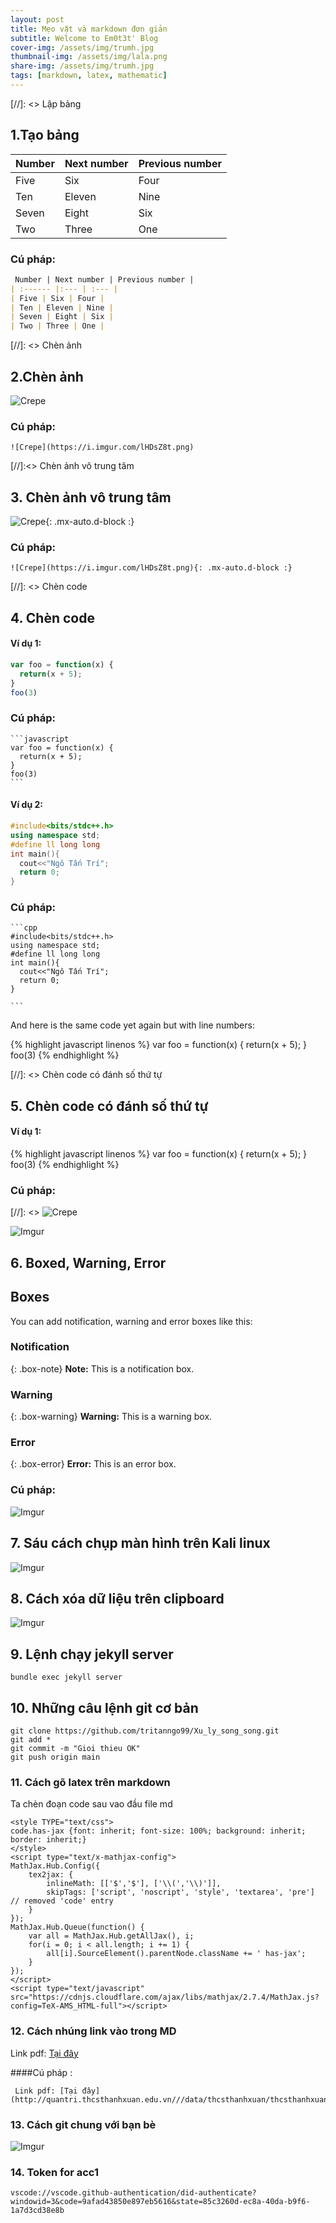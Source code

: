 ```yaml
---
layout: post
title: Mẹo vặt và markdown đơn giản
subtitle: Welcome to Em0t3t' Blog
cover-img: /assets/img/trumh.jpg
thumbnail-img: /assets/img/lala.png
share-img: /assets/img/trumh.jpg
tags: [markdown, latex, mathematic]
---
```

[//]: <> Lập bảng 

## 1.Tạo bảng 

| Number | Next number | Previous number |
| :------ |:--- | :--- |
| Five | Six | Four |
| Ten | Eleven | Nine |
| Seven | Eight | Six |
| Two | Three | One |

### Cú pháp:

~~~md
 Number | Next number | Previous number |
| :------ |:--- | :--- |
| Five | Six | Four |
| Ten | Eleven | Nine |
| Seven | Eight | Six |
| Two | Three | One |
~~~

[//]: <> Chèn ảnh

## 2.Chèn ảnh

![Crepe](https://i.imgur.com/lHDsZ8t.png)


### Cú pháp:

~~~
![Crepe](https://i.imgur.com/lHDsZ8t.png)
~~~

[//]:<> Chèn ảnh vô trung tâm

## 3. Chèn ảnh vô trung tâm

![Crepe](https://i.imgur.com/lHDsZ8t.png){: .mx-auto.d-block :}

### Cú pháp:  
~~~
![Crepe](https://i.imgur.com/lHDsZ8t.png){: .mx-auto.d-block :}
~~~

[//]: <> Chèn code

## 4. Chèn code 


#### Ví dụ 1: 


```javascript
var foo = function(x) {
  return(x + 5);
}
foo(3)
``` 

### Cú pháp:

~~~
```javascript
var foo = function(x) {
  return(x + 5);
}
foo(3)
```
~~~


#### Ví dụ 2:


```cpp
#include<bits/stdc++.h>
using namespace std;
#define ll long long 
int main(){
  cout<<"Ngô Tấn Trí";
  return 0;
}

```

### Cú pháp:

~~~
```cpp
#include<bits/stdc++.h>
using namespace std;
#define ll long long 
int main(){
  cout<<"Ngô Tấn Trí";
  return 0;
}

```
~~~


And here is the same code yet again but with line numbers:

{% highlight javascript linenos %}
var foo = function(x) {
  return(x + 5);
}
foo(3)
{% endhighlight %}

[//]: <> Chèn code có đánh số thứ tự 

## 5. Chèn code có đánh số thứ tự 


#### Ví dụ 1: 


{% highlight javascript linenos %}
var foo = function(x) {
  return(x + 5);
}
foo(3)
{% endhighlight %}


### Cú pháp:

[//]: <> ![Crepe](https://i.imgur.com/lHDsZ8t.png)

![Imgur](https://i.imgur.com/aGDFz6n.png)

## 6. Boxed, Warning, Error

## Boxes
You can add notification, warning and error boxes like this:

### Notification

{: .box-note}
**Note:** This is a notification box.

### Warning

{: .box-warning}
**Warning:** This is a warning box.

### Error

{: .box-error}
**Error:** This is an error box.

### Cú pháp: 

![Imgur](https://i.imgur.com/t1A586q.png)

## 7. Sáu cách chụp màn hình trên Kali linux

![Imgur](https://i.imgur.com/sgCrk7z.png)

## 8. Cách xóa dữ liệu trên clipboard

![Imgur](https://i.imgur.com/q64tndk.png)

## 9. Lệnh chạy jekyll server

~~~
bundle exec jekyll server
~~~

## 10. Những câu lệnh git cơ bản 

~~~
git clone https://github.com/tritanngo99/Xu_ly_song_song.git
git add *  
git commit -m "Gioi thieu OK"  
git push origin main 
~~~

### 11. Cách gõ latex trên markdown

Ta chèn đoạn code sau vao đầu file md

~~~
<style TYPE="text/css">
code.has-jax {font: inherit; font-size: 100%; background: inherit; border: inherit;}
</style>
<script type="text/x-mathjax-config">
MathJax.Hub.Config({
    tex2jax: {
        inlineMath: [['$','$'], ['\\(','\\)']],
        skipTags: ['script', 'noscript', 'style', 'textarea', 'pre'] // removed 'code' entry
    }
});
MathJax.Hub.Queue(function() {
    var all = MathJax.Hub.getAllJax(), i;
    for(i = 0; i < all.length; i += 1) {
        all[i].SourceElement().parentNode.className += ' has-jax';
    }
});
</script>
<script type="text/javascript" src="https://cdnjs.cloudflare.com/ajax/libs/mathjax/2.7.4/MathJax.js?config=TeX-AMS_HTML-full"></script>
~~~

### 12. Cách nhúng link vào trong MD


 Link pdf: [Tại đây](http://quantri.thcsthanhxuan.edu.vn///data/thcsthanhxuan/thcsthanhxuan/attachments/2020_8/tap_chi_epsilon_so_09_118202011.pdf)  

####Cú pháp : 

~~~
 Link pdf: [Tại đây](http://quantri.thcsthanhxuan.edu.vn///data/thcsthanhxuan/thcsthanhxuan/attachments/2020_8/tap_chi_epsilon_so_09_118202011.pdf)  
~~~

### 13. Cách git chung với bạn bè

![Imgur](https://i.imgur.com/OUvlm9z.png)

### 14. Token for acc1 

~~~
vscode://vscode.github-authentication/did-authenticate?windowid=3&code=9afad43850e897eb5616&state=85c3260d-ec8a-40da-b9f6-1a7d3cd38e8b
~~~